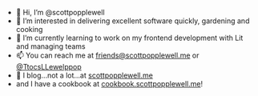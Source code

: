 - 👋 Hi, I’m @scottpopplewell
- 👀 I’m interested in delivering excellent software quickly, gardening and cooking
- 🌱 I’m currently learning to work on my frontend development with Lit and managing teams
- 📫 You can reach me at friends@scottpopplewell.me or [@TtocsLLewelppop](https://twitter.com/sdpopplewell)
- 📝 I blog...not a lot...at [scottpopplewell.me](https://scottpopplewell.me/)
- and I have a cookbook at [cookbook.scottpopplewell.me](https://cookbook.scottpopplewell.me/)!
